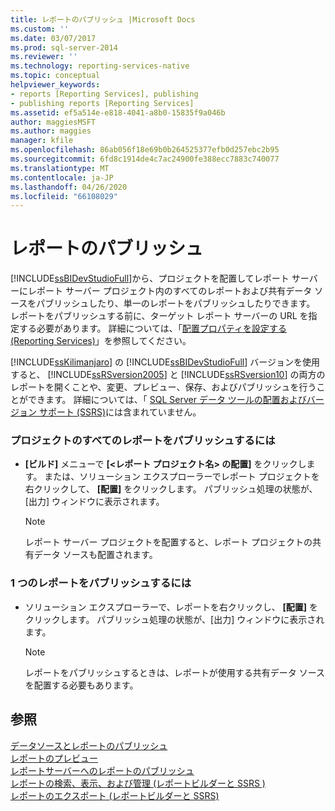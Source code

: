 ```yaml
---
title: レポートのパブリッシュ |Microsoft Docs
ms.custom: ''
ms.date: 03/07/2017
ms.prod: sql-server-2014
ms.reviewer: ''
ms.technology: reporting-services-native
ms.topic: conceptual
helpviewer_keywords:
- reports [Reporting Services], publishing
- publishing reports [Reporting Services]
ms.assetid: ef5a514e-e818-4041-a8b0-15835f9a046b
author: maggiesMSFT
ms.author: maggies
manager: kfile
ms.openlocfilehash: 86ab056f18e69b0b264525377efb0d257ebc2b95
ms.sourcegitcommit: 6fd8c1914de4c7ac24900fe388ecc7883c740077
ms.translationtype: MT
ms.contentlocale: ja-JP
ms.lasthandoff: 04/26/2020
ms.locfileid: "66108029"
---
```

# <a name="publish-reports"></a>レポートのパブリッシュ
  [!INCLUDE[ssBIDevStudioFull](../includes/ssbidevstudiofull-md.md)]から、プロジェクトを配置してレポート サーバーにレポート サーバー プロジェクト内のすべてのレポートおよび共有データ ソースをパブリッシュしたり、単一のレポートをパブリッシュしたりできます。 レポートをパブリッシュする前に、ターゲット レポート サーバーの URL を指定する必要があります。 詳細については、「[配置プロパティを設定する (Reporting Services)](tools/set-deployment-properties-reporting-services.md)」を参照してください。  
  
 [!INCLUDE[ssKilimanjaro](../includes/sskilimanjaro-md.md)] の [!INCLUDE[ssBIDevStudioFull](../includes/ssbidevstudiofull-md.md)] バージョンを使用すると、 [!INCLUDE[ssRSversion2005](../includes/ssrsversion2005-md.md)] と [!INCLUDE[ssRSversion10](../includes/ssrsversion10-md.md)] の両方のレポートを開くことや、変更、プレビュー、保存、およびパブリッシュを行うことができます。 詳細については、「 [SQL Server データ ツールの配置およびバージョン サポート (SSRS)](tools/deployment-and-version-support-in-sql-server-data-tools-ssrs.md)には含まれていません。  
  
### <a name="to-publish-all-reports-in-a-project"></a>プロジェクトのすべてのレポートをパブリッシュするには  
  
-   **[ビルド]** メニューで **[\<レポート プロジェクト名> の配置]** をクリックします。 または、ソリューション エクスプローラーでレポート プロジェクトを右クリックして、 **[配置]** をクリックします。 パブリッシュ処理の状態が、[出力] ウィンドウに表示されます。  
  
    > [!NOTE]  
    >  レポート サーバー プロジェクトを配置すると、レポート プロジェクトの共有データ ソースも配置されます。  
  
### <a name="to-publish-a-single-report"></a>1 つのレポートをパブリッシュするには  
  
-   ソリューション エクスプローラーで、レポートを右クリックし、 **[配置]** をクリックします。 パブリッシュ処理の状態が、[出力] ウィンドウに表示されます。  
  
    > [!NOTE]  
    >  レポートをパブリッシュするときは、レポートが使用する共有データ ソースを配置する必要もあります。  
  
## <a name="see-also"></a>参照  
 [データソースとレポートのパブリッシュ](reports/publishing-data-sources-and-reports.md)   
 [レポートのプレビュー](reports/previewing-reports.md)   
 [レポートサーバーへのレポートのパブリッシュ](reports/publishing-reports-to-a-report-server.md)   
 [レポートの検索、表示、および管理 &#40;レポートビルダーと SSRS &#41;](report-builder/finding-viewing-and-managing-reports-report-builder-and-ssrs.md)   
 [レポートのエクスポート &#40;レポートビルダーと SSRS&#41;](report-builder/export-reports-report-builder-and-ssrs.md)  
  
  
